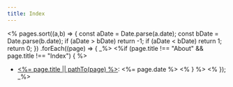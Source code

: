 ```yaml
---
title: Index
---
```


<% pages.sort((a,b) => {
    const aDate = Date.parse(a.date);
    const bDate = Date.parse(b.date);
    if (aDate > bDate) return -1;
    if (aDate < bDate) return 1;
    return 0;
})
.forEach((page) => { _%>
    <%if (page.title !== "About" && page.title !== "Index") { %>
* [<%= page.title || pathTo(page) %>](<%= pathTo(page) %>): <%= page.date %>
    <% } %>
<% }); _%>